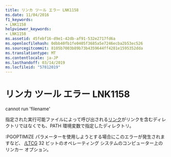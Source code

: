 ```yaml
---
title: リンカ ツール エラー LNK1158
ms.date: 11/04/2016
f1_keywords:
- LNK1158
helpviewer_keywords:
- LNK1158
ms.assetid: 45febf16-d9e1-42db-af91-532e2717fd6a
ms.openlocfilehash: 0dbb40fb1fe0405f3685a5e7246ecba2b53ec526
ms.sourcegitcommit: 8105b7003b89b73b4359644ff4281e1595352dda
ms.translationtype: MT
ms.contentlocale: ja-JP
ms.lasthandoff: 03/14/2019
ms.locfileid: "57812019"
---
```

# <a name="linker-tools-error-lnk1158"></a>リンカ ツール エラー LNK1158

cannot run 'filename'

指定された実行可能ファイルによって呼び出される[リンク](../../build/reference/linking.md)がリンクを含むディレクトリではなくでも、PATH 環境変数で指定したディレクトリ。

:PGOPTIMIZE パラメーターを使用しようとする場合にこのエラーが発生されますなど、 [/LTCG](../../build/reference/ltcg-link-time-code-generation.md) 32 ビットのオペレーティング システムのコンピューター上のリンカー オプション。